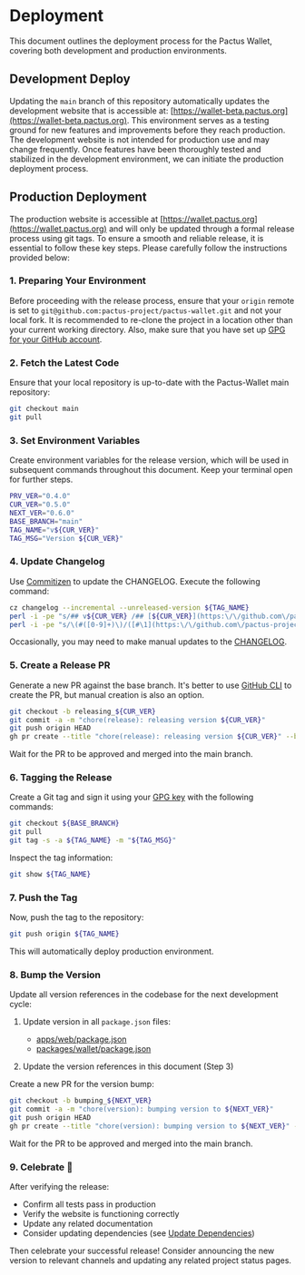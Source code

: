 # Deployment

This document outlines the deployment process for the Pactus Wallet,
covering both development and production environments.

## Development Deploy

Updating the `main` branch of this repository automatically updates the development website that is accessible at:
[https://wallet-beta.pactus.org](https://wallet-beta.pactus.org).
This environment serves as a testing ground for new features and improvements before they reach production.
The development website is not intended for production use and may change frequently.
Once features have been thoroughly tested and stabilized in the development environment, we can initiate the production deployment process.

## Production Deployment

The production website is accessible at
[https://wallet.pactus.org](https://wallet.pactus.org) and will only be updated through a formal release process using git tags.
To ensure a smooth and reliable release, it is essential to follow these key steps.
Please carefully follow the instructions provided below:

### 1. Preparing Your Environment

Before proceeding with the release process,
ensure that your `origin` remote is set to `git@github.com:pactus-project/pactus-wallet.git` and not your local fork.
It is recommended to re-clone the project in a location other than your current working directory.
Also, make sure that you have set up
[GPG for your GitHub account](https://docs.github.com/en/authentication/managing-commit-signature-verification/adding-a-gpg-key-to-your-github-account).

### 2. Fetch the Latest Code

Ensure that your local repository is up-to-date with the Pactus-Wallet main repository:

```bash
git checkout main
git pull
```
### 3. Set Environment Variables

Create environment variables for the release version, which will be used in subsequent commands throughout this document.
Keep your terminal open for further steps.

```bash
PRV_VER="0.4.0"
CUR_VER="0.5.0"
NEXT_VER="0.6.0"
BASE_BRANCH="main"
TAG_NAME="v${CUR_VER}"
TAG_MSG="Version ${CUR_VER}"
```

### 4. Update Changelog

Use [Commitizen](https://github.com/commitizen-tools/commitizen) to update the CHANGELOG. Execute the following command:

```bash
cz changelog --incremental --unreleased-version ${TAG_NAME}
perl -i -pe "s/## v${CUR_VER} /## [${CUR_VER}](https:\/\/github.com\/pactus-project\/pactus-wallet\/compare\/v${PRV_VER}...v${CUR_VER}) /g" CHANGELOG.md
perl -i -pe "s/\(#([0-9]+)\)/([#\1](https:\/\/github.com\/pactus-project\/pactus-wallet\/pull\/\1))/g" CHANGELOG.md
```

Occasionally, you may need to make manual updates to the [CHANGELOG](../CHANGELOG.md).

### 5. Create a Release PR

Generate a new PR against the base branch.
It's better to use [GitHub CLI](https://github.com/cli/cli/) to create the PR, but manual creation is also an option.

```bash
git checkout -b releasing_${CUR_VER}
git commit -a -m "chore(release): releasing version ${CUR_VER}"
git push origin HEAD
gh pr create --title "chore(release): releasing version ${CUR_VER}" --body "Releasing version ${CUR_VER}" --base ${BASE_BRANCH}
```

Wait for the PR to be approved and merged into the main branch.

### 6. Tagging the Release

Create a Git tag and sign it using your [GPG key](https://docs.github.com/en/authentication/managing-commit-signature-verification/about-commit-signature-verification) with the following commands:

```bash
git checkout ${BASE_BRANCH}
git pull
git tag -s -a ${TAG_NAME} -m "${TAG_MSG}"
```

Inspect the tag information:

```bash
git show ${TAG_NAME}
```

### 7. Push the Tag

Now, push the tag to the repository:

```bash
git push origin ${TAG_NAME}
```

This will automatically deploy production environment.

### 8. Bump the Version

Update all version references in the codebase for the next development cycle:

1. Update version in all `package.json` files:
   - [apps/web/package.json](../apps/web/package.json)
   - [packages/wallet/package.json](../packages/wallet/package.json)

2. Update the version references in this document (Step 3)

Create a new PR for the version bump:

```bash
git checkout -b bumping_${NEXT_VER}
git commit -a -m "chore(version): bumping version to ${NEXT_VER}"
git push origin HEAD
gh pr create --title "chore(version): bumping version to ${NEXT_VER}" --body "Bumping version to ${NEXT_VER}" --base ${BASE_BRANCH}
```

Wait for the PR to be approved and merged into the main branch.

### 9. Celebrate 🎉

After verifying the release:
- Confirm all tests pass in production
- Verify the website is functioning correctly
- Update any related documentation
- Consider updating dependencies (see [Update Dependencies](./update-dependencies.md))

Then celebrate your successful release! Consider announcing the new version to relevant channels and updating any related project status pages.
